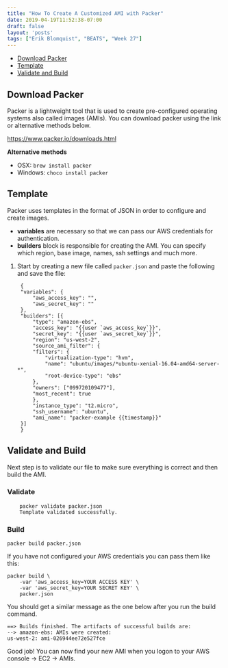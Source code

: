 ```yaml
---
title: "How To Create A Customized AMI with Packer"
date: 2019-04-19T11:52:38-07:00
draft: false
layout: 'posts'
tags: ["Erik Blomquist", "BEATS", "Week 27"]
---
```


- [Download Packer](#download-packer)
- [Template](#template)
- [Validate and Build](#validate-and-build)


## Download Packer
Packer is a lightweight tool that is used to create pre-configured operating systems also called images (AMIs). You can download packer using the link or alternative methods below.

https://www.packer.io/downloads.html

**Alternative methods**

-  OSX: ``brew install packer``
-  Windows: ``choco install packer``

## Template
Packer uses templates in the format of JSON in order to configure and create images. 
- **variables** are necessary so that we can pass our AWS credentials for authentication.
- **builders** block is responsible for creating the AMI. You can specify which region, base image, names, ssh settings and much more.

1. Start by creating a new file called ``packer.json`` and paste the following and save the file:

        {
        "variables": {
            "aws_access_key": "",
            "aws_secret_key": ""
        },
        "builders": [{
            "type": "amazon-ebs",
            "access_key": "{{user `aws_access_key`}}",
            "secret_key": "{{user `aws_secret_key`}}",
            "region": "us-west-2",
            "source_ami_filter": {
            "filters": {
                "virtualization-type": "hvm",
                "name": "ubuntu/images/*ubuntu-xenial-16.04-amd64-server-*",
                "root-device-type": "ebs"
            },
            "owners": ["099720109477"],
            "most_recent": true
            },
            "instance_type": "t2.micro",
            "ssh_username": "ubuntu",
            "ami_name": "packer-example {{timestamp}}"
        }]
        }


## Validate and Build
Next step is to validate our file to make sure everything is correct and then build the AMI.

### Validate

        packer validate packer.json
        Template validated successfully.

### Build
    packer build packer.json

If you have not configured your AWS credentials you can pass them like this:

    packer build \
        -var 'aws_access_key=YOUR ACCESS KEY' \
        -var 'aws_secret_key=YOUR SECRET KEY' \
        packer.json

You should get a similar message as the one below after you run the build command. 

    ==> Builds finished. The artifacts of successful builds are:
    --> amazon-ebs: AMIs were created:
    us-west-2: ami-026944ee72e527fce

Good job! You can now find your new AMI when you logon to your AWS console -> EC2 -> AMIs.